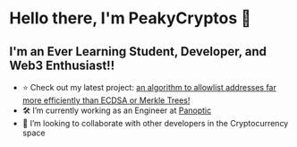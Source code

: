 # Hello there, I'm PeakyCryptos 👋 

## I'm an Ever Learning Student, Developer, and Web3 Enthusiast!!

- ⭐ Check out my latest project: [an algorithm to allowlist addresses far more efficiently than ECDSA or Merkle Trees!](https://github.com/RareSkills/RSA-presale-allowlist)
- 🛠 I’m currently working as an Engineer at [Panoptic](https://www.panoptic.xyz/)
- 🤝 I’m looking to collaborate with other developers in the Cryptocurrency space

